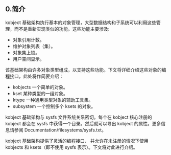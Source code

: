 ## 0.简介
kobject 基础架构执行基本的对象管理，大型数据结构和子系统可以利用这些管理，而不是重新实现类似的功能。这些功能主要涉及:
- 对象引用计数。
- 维护对象列表（集）。
- 对象集上锁。
- 用户空间显示。

该基础架构由许多对象类型组成，以支持这些功能。下文将详细介绍这些对象的编程接口，此处将作简要介绍：
- kobjects  一个简单的对象。
- kset  某种类型的一组对象。
- ktype  一种通用类型对象的辅助工具集。
- subsystem  一个控制多个 ksets 的对象。

kobject 基础架构与 sysfs 文件系统关系密切。每个在 kobject 核心注册的 kobject 都会在 sysfs 中获得一个目录。然后就可以导出 kobject 的属性。更多信息请参阅 Documentation/filesystems/sysfs.txt。

kobject 基础架构提供了灵活的编程接口、
并允许在未注册的情况下使用 kobjects 和 ksets（即不使用 sysfs 表示）。下文将对此进行介绍。